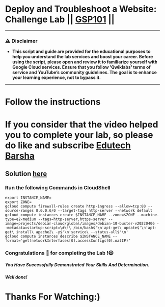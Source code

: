 # Deploy and Troubleshoot a Website: Challenge Lab || [GSP101](https://www.cloudskillsboost.google/focuses/1734?parent=catalog) ||
---
### ⚠️ Disclaimer
- **This script and guide are provided for  the educational purposes to help you understand the lab services and boost your career. Before using the script, please open and review it to familiarize yourself with Google Cloud services. Ensure that you follow 'Qwiklabs' terms of service and YouTube’s community guidelines. The goal is to enhance your learning experience, not to bypass it.**
---

# Follow the instructions

# If you consider that the video helped you to complete your lab, so please do like and subscribe [Edutech Barsha](https://www.youtube.com/@edutechbarsha)
## Solution [here](https://youtu.be/cnNb2XYOnDs)

### Run the following Commands in CloudShell
```
export INSTANCE_NAME=
export ZONE=
gcloud compute firewall-rules create http-ingress --allow=tcp:80 --source-ranges 0.0.0.0/0 --target-tags http-server --network default
gcloud compute instances create $INSTANCE_NAME --zone=$ZONE --machine-type=e2-medium --tags=http-server,https-server --image=projects/debian-cloud/global/images/debian-10-buster-v20220406 --metadata=startup-script=\#\!\ /bin/bash$'\n'apt-get\ update$'\n'apt-get\ install\ apache2\ -y$'\n'service\ --status-all$'\n'
gcloud compute instances describe $INSTANCE_NAME --format='get(networkInterfaces[0].accessConfigs[0].natIP)'
```
### Congratulations 🎉 for completing the Lab !😄

##### *You Have Successfully Demonstrated Your Skills And Determination.*

#### *Well done!*

# Thanks For Watching:)

